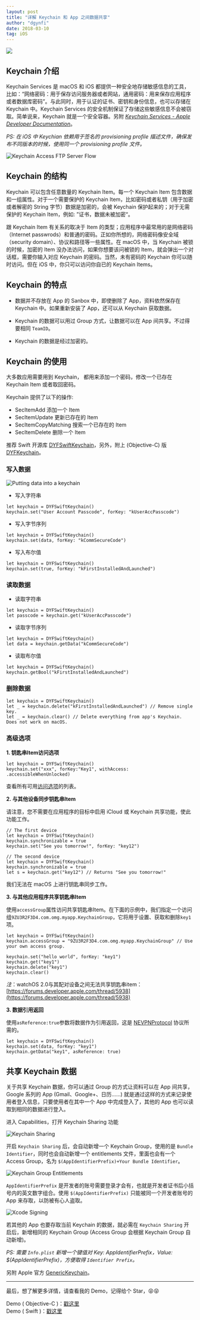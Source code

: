 ```yaml
---
layout: post
title: "详解 Keychain 和 App 之间数据共享"
author: "dgynfi"
date: 2018-03-10
tag: iOS
---
```


![](https://dgynfi.github.io/images/keychain/keychain_services.png)

## Keychain 介绍

Keychain Services 是 macOS 和 iOS 都提供一种安全地存储敏感信息的工具，比如：“网络密码：用于保存访问服务器或者网站，通用密码：用来保存应用程序或者数据库密码”。与此同时，用于认证的证书、密钥和身份信息，也可以存储在 Keychain 中。Keychain Services 的安全机制保证了存储这些敏感信息不会被窃取。简单说来，Keychain 就是一个安全容器。另附 *[Keychain Services - Apple Developer Documentation](https://developer.apple.com/documentation/security/keychain_services)*。

*PS: 在 iOS 中 Keychian 依赖用于签名的 provisioning profile 描述文件，确保发布不同版本的时候，使用同一个 provisioning profile 文件。*

![Keychain Access FTP Server Flow](https://dgynfi.github.io/images/keychain/keychain_access_ftp_server_flow.png)

## Keychain 的结构

Keychain 可以包含任意数量的 Keychain Item。每一个 Keychain Item 包含数据和一组属性。对于一个需要保护的 Keychain Item，比如密码或者私钥（用于加密或者解密的 String 字节）数据是加密的，会被 Keychain 保护起来的；对于无需保护的 Keychain Item，例如: ”证书，数据未被加密“。

跟 Keychain Item 有关系的取决于 Item 的类型；应用程序中最常用的是网络密码（Internet passwrods）和普通的密码。正如你所想的，网络密码像安全域（security domain）、协议和路径等一些属性。在 macOS 中，当 Keychain 被锁的时候，加密的 Item 没办法访问，如果你想要该问被锁的 Item，就会弹出一个对话框，需要你输入对应 Keychain 的密码。当然，未有密码的 Keychain 你可以随时访问。但在 iOS 中，你只可以访问你自已的 Keychain Items。

## Keychain 的特点

- 数据并不存放在 App 的 Sanbox 中，即使删除了 App，资料依然保存在 Keychain 中。如果重新安装了 App，还可以从 Keychain 获取数据。

- Keychain 的数据可以用过 Group 方式，让数据可以在 App 间共享。不过得要相同 `TeamID`。

- Keychain 的数据是经过加密的。

## Keychain 的使用 

大多数应用需要用到 Keychain， 都用来添加一个密码，修改一个已存在 Keychain Item 或者取回密码。

Keychain 提供了以下的操作:

- SecItemAdd 添加一个 Item
- SecItemUpdate 更新已存在的 Item
- SecItemCopyMatching 搜索一个已存在的 Item
- SecItemDelete 删除一个 Item

推荐 Swift 开源库 [DYFSwiftKeychain](https://github.com/dgynfi/DYFSwiftKeychain)，另外，附上 (Objective-C) 版 [DYFKeychain](https://github.com/dgynfi/DYFKeychain)。

### 写入数据

![Putting data into a keychain](https://dgynfi.github.io/images/keychain/putting_data_into_keychain.png)

- 写入字符串

```
let keychain = DYFSwiftKeychain()
keychain.set("User Account Passcode", forKey: "kUserAccPasscode")
```

- 写入字节序列

```
let keychain = DYFSwiftKeychain()
keychain.set(data, forKey: "kCommSecureCode")
```

- 写入布尔值

```
let keychain = DYFSwiftKeychain()
keychain.set(true, forKey: "kFirstInstalledAndLaunched")
```

### 读取数据

- 读取字符串

```
let keychain = DYFSwiftKeychain()
let passcode = keychain.get("kUserAccPasscode")
```

- 读取字节序列

```
let keychain = DYFSwiftKeychain()
let data = keychain.getData("kCommSecureCode")
```

- 读取布尔值

```
let keychain = DYFSwiftKeychain()
keychain.getBool("kFirstInstalledAndLaunched")
```

### 删除数据

```
let keychain = DYFSwiftKeychain()
let _ = keychain.delete("kFirstInstalledAndLaunched") // Remove single key.
let _ = keychain.clear() // Delete everything from app's Keychain. Does not work on macOS.
```

### 高级选项

**1. 钥匙串Item访问选项**

```
let keychain = DYFSwiftKeychain()
keychain.set("xxx", forKey:"Key1", withAccess: .accessibleWhenUnlocked)
```

查看所有可用[访问选项](https://github.com/dgynfi/DYFSwiftKeychain/blob/master/SwiftKeychain/DYFSwiftKeychain.swift)的列表。

**2. 与其他设备同步钥匙串Item**

请注意，您不需要在应用程序的目标中启用 iCloud 或 Keychain 共享功能，使此功能工作。

```
// The first device
let keychain = DYFSwiftKeychain()
keychain.synchronizable = true
keychain.set("See you tomorrow!", forKey: "key12")

// The second device
let keychain = DYFSwiftKeychain()
keychain.synchronizable = true
let s = keychain.get("key12") // Returns "See you tomorrow!"
```

我们无法在 macOS 上进行钥匙串同步工作。

**3. 与其他应用程序共享钥匙串Item**

使用`accessGroup`属性访问共享钥匙串Item。在下面的示例中，我们指定一个访问组`9ZU3R2F3D4.com.omg.myapp.KeychainGroup`，它将用于设置、获取和删除`key1`项。

```
let keychain = DYFSwiftKeychain()
keychain.accessGroup = "9ZU3R2F3D4.com.omg.myapp.KeychainGroup" // Use your own access group.

keychain.set("hello world", forKey: "key1")
keychain.get("key1")
keychain.delete("key1")
keychain.clear()
```

*注*：watchOS 2.0与其配对设备之间无法共享钥匙串item：[https://forums.developer.apple.com/thread/5938](https://forums.developer.apple.com/thread/5938)

**3. 数据引用返回**

使用`asReference:true`参数将数据作为引用返回，这是 [NEVPNProtocol](https://developer.apple.com/documentation/networkextension/nevpnprotocol) 协议所需的。

```
let keychain = DYFSwiftKeychain()
keychain.set(data, forKey: "key1")
keychain.getData("key1", asReference: true)
```

## 共享 Keychain 数据

关于共享 Keychain 数据，你可以通过 Group 的方式让资料可以在 App 间共享，Google 系列的 App (Gmail、Google+、日历……) 就是通过这样的方式来记录使用者登入信息，只要使用者在其中一个 App 中完成登入了，其他的 App 也可以读取到相同的数据进行登入。

进入 Capabilities，打开 Keychain Sharing 功能

![Keychain Sharing](https://dgynfi.github.io/images/keychain/keychain_sharing.png)

开启 `Keychain Sharing` 后，会自动新增一个 Keychain Group，使用的是 `Bundle Identifier`，同时也会自动新增一个 entitlements 文件，里面也会有一个 Access Group，名为 `$(AppIdentifierPrefix)+Your Bundle Identifier`。

![Keychain Group Entitlements](https://dgynfi.github.io/images/keychain/keychain_group_entitlements.png)

`AppIdentifierPrefix` 是开发者的账号需要登录才会有，也就是开发者证书后小括号内的英文数字组合。使用 `$(AppIdentifierPrefix)` 只能被同一个开发者账号的 App 来存取，以防被有心人盗取。

![Xcode Signing](https://dgynfi.github.io/images/keychain/xcode_signing.png)

若其他的 App 也要存取当前 Keychain 的数据，就必需在 `Keychain Sharing` 开启后，新增相同的 Keychain Group (Access Group 会根据 Keychain Group 自动新增)。

*PS: 需要 `Info.plist` 新增一个键值对 Key: AppIdentifierPrefix，Value: $(AppIdentifierPrefix)，方便取得 `Identifier Prefix`。*

另附 Apple 官方 [GenericKeychain](https://developer.apple.com/library/archive/samplecode/GenericKeychain/Introduction/Intro.html#//apple_ref/doc/uid/DTS40007797)。

---

最后，想了解更多详情，请查看我的 Demo，记得给个 Star，😝😝

Demo ( Objective-C )：[戳这里](https://github.com/dgynfi/DYFSwiftKeychain) <br >
Demo ( Swift )：[戳这里](https://github.com/dgynfi/DYFKeychain)
